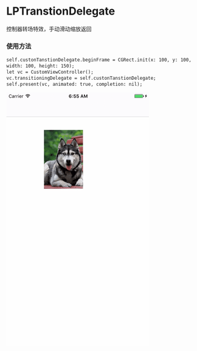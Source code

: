 # LPTranstionDelegate
控制器转场特效，手动滑动缩放返回

### 使用方法
```objc
self.custonTanstionDelegate.beginFrame = CGRect.init(x: 100, y: 100, width: 100, height: 150);
let vc = CustomViewController();
vc.transitioningDelegate = self.custonTanstionDelegate;
self.present(vc, animated: true, completion: nil);
```

![image](https://github.com/lupeng123/LPImgUrlStore/blob/master/1.gif?raw=true)
